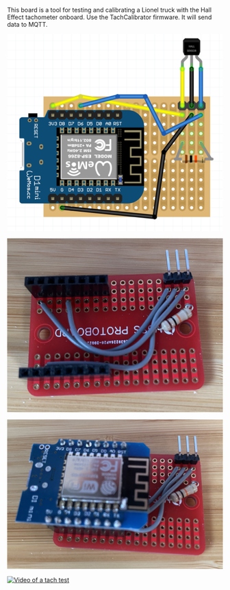 This board is a tool for testing and calibrating a Lionel truck with the Hall Effect tachometer onboard.  Use the TachCalibrator firmware.  It will send data to MQTT.

![Fritzing diagram of Tach Calibrator](TachCalibratorFritzing.png)

![Photo of Tach Calibrator protoboard](TachCalibratorProtoboard.png)

![Photo of protoboard with Wemos D1 Mini](TachCalibratorWemos.png)


[![Video of a tach test](http://img.youtube.com/vi/zW3miqPo4ug/0.jpg)](http://www.youtube.com/watch?v=zW3miqPo4ug "Testing out my homemade tach on a powered Lionel truck.")
